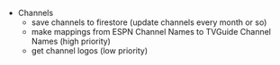 - Channels
    - save channels to firestore (update channels every month or so)
    - make mappings from ESPN Channel Names to TVGuide Channel Names (high priority)
    - get channel logos (low priority)